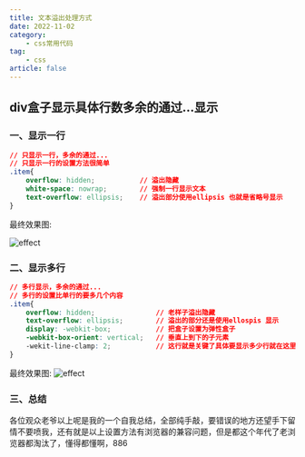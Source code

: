 ```yaml
---
title: 文本溢出处理方式
date: 2022-11-02
category:
    - css常用代码
tag:
    - css
article: false
---
```


## div盒子显示具体行数多余的通过...显示

### 一、显示一行

```css
// 只显示一行，多余的通过...
// 只显示一行的设置方法很简单
.item{	
    overflow: hidden;			// 溢出隐藏
    white-space: nowrap;		// 强制一行显示文本
    text-overflow: ellipsis;	// 溢出部分使用ellipsis 也就是省略号显示
}
```

最终效果图:

![effect](https://img-blog.csdnimg.cn/39c97cc6e1524a8cb345bcedb6bd83ec.png)



### 二、显示多行

```css
// 多行显示，多余的通过... 
// 多行的设置比单行的要多几个内容
.item{
	overflow: hidden;				// 老样子溢出隐藏
	text-overflow: ellipsis;		// 溢出的部分还是使用ellospis 显示
	display: -webkit-box;			// 把盒子设置为弹性盒子
	-webkit-box-orient: vertical;   // 垂直上到下的子元素
	-wekit-line-clamp: 2;			// 这行就是关键了具体要显示多少行就在这里设置了
}
```
最终效果图:
![effect](https://img-blog.csdnimg.cn/e64c39e10e2249b1b2e57915fd7e2037.png)

### 三、总结
各位观众老爷以上呢是我的一个自我总结，全部纯手敲，要错误的地方还望手下留情不要喷我，还有就是以上设置方法有浏览器的兼容问题，但是都这个年代了老浏览器都淘汰了，懂得都懂啊，886


